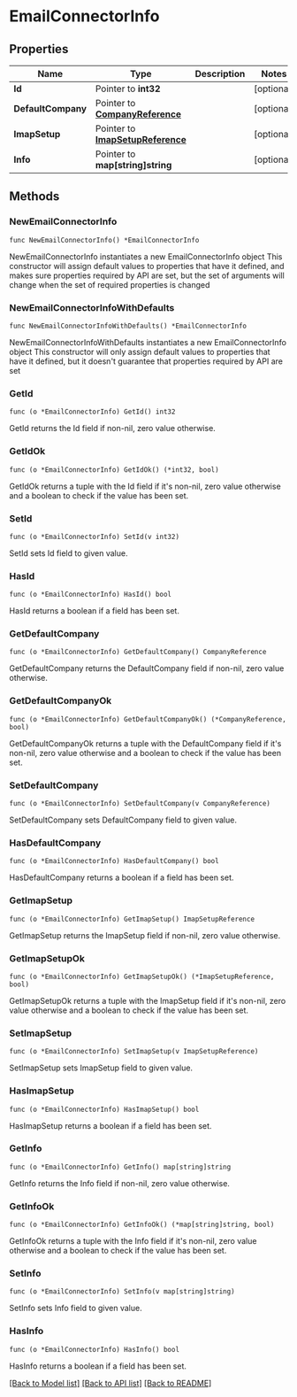 # EmailConnectorInfo

## Properties

Name | Type | Description | Notes
------------ | ------------- | ------------- | -------------
**Id** | Pointer to **int32** |  | [optional] 
**DefaultCompany** | Pointer to [**CompanyReference**](CompanyReference.md) |  | [optional] 
**ImapSetup** | Pointer to [**ImapSetupReference**](ImapSetupReference.md) |  | [optional] 
**Info** | Pointer to **map[string]string** |  | [optional] 

## Methods

### NewEmailConnectorInfo

`func NewEmailConnectorInfo() *EmailConnectorInfo`

NewEmailConnectorInfo instantiates a new EmailConnectorInfo object
This constructor will assign default values to properties that have it defined,
and makes sure properties required by API are set, but the set of arguments
will change when the set of required properties is changed

### NewEmailConnectorInfoWithDefaults

`func NewEmailConnectorInfoWithDefaults() *EmailConnectorInfo`

NewEmailConnectorInfoWithDefaults instantiates a new EmailConnectorInfo object
This constructor will only assign default values to properties that have it defined,
but it doesn't guarantee that properties required by API are set

### GetId

`func (o *EmailConnectorInfo) GetId() int32`

GetId returns the Id field if non-nil, zero value otherwise.

### GetIdOk

`func (o *EmailConnectorInfo) GetIdOk() (*int32, bool)`

GetIdOk returns a tuple with the Id field if it's non-nil, zero value otherwise
and a boolean to check if the value has been set.

### SetId

`func (o *EmailConnectorInfo) SetId(v int32)`

SetId sets Id field to given value.

### HasId

`func (o *EmailConnectorInfo) HasId() bool`

HasId returns a boolean if a field has been set.

### GetDefaultCompany

`func (o *EmailConnectorInfo) GetDefaultCompany() CompanyReference`

GetDefaultCompany returns the DefaultCompany field if non-nil, zero value otherwise.

### GetDefaultCompanyOk

`func (o *EmailConnectorInfo) GetDefaultCompanyOk() (*CompanyReference, bool)`

GetDefaultCompanyOk returns a tuple with the DefaultCompany field if it's non-nil, zero value otherwise
and a boolean to check if the value has been set.

### SetDefaultCompany

`func (o *EmailConnectorInfo) SetDefaultCompany(v CompanyReference)`

SetDefaultCompany sets DefaultCompany field to given value.

### HasDefaultCompany

`func (o *EmailConnectorInfo) HasDefaultCompany() bool`

HasDefaultCompany returns a boolean if a field has been set.

### GetImapSetup

`func (o *EmailConnectorInfo) GetImapSetup() ImapSetupReference`

GetImapSetup returns the ImapSetup field if non-nil, zero value otherwise.

### GetImapSetupOk

`func (o *EmailConnectorInfo) GetImapSetupOk() (*ImapSetupReference, bool)`

GetImapSetupOk returns a tuple with the ImapSetup field if it's non-nil, zero value otherwise
and a boolean to check if the value has been set.

### SetImapSetup

`func (o *EmailConnectorInfo) SetImapSetup(v ImapSetupReference)`

SetImapSetup sets ImapSetup field to given value.

### HasImapSetup

`func (o *EmailConnectorInfo) HasImapSetup() bool`

HasImapSetup returns a boolean if a field has been set.

### GetInfo

`func (o *EmailConnectorInfo) GetInfo() map[string]string`

GetInfo returns the Info field if non-nil, zero value otherwise.

### GetInfoOk

`func (o *EmailConnectorInfo) GetInfoOk() (*map[string]string, bool)`

GetInfoOk returns a tuple with the Info field if it's non-nil, zero value otherwise
and a boolean to check if the value has been set.

### SetInfo

`func (o *EmailConnectorInfo) SetInfo(v map[string]string)`

SetInfo sets Info field to given value.

### HasInfo

`func (o *EmailConnectorInfo) HasInfo() bool`

HasInfo returns a boolean if a field has been set.


[[Back to Model list]](../README.md#documentation-for-models) [[Back to API list]](../README.md#documentation-for-api-endpoints) [[Back to README]](../README.md)


